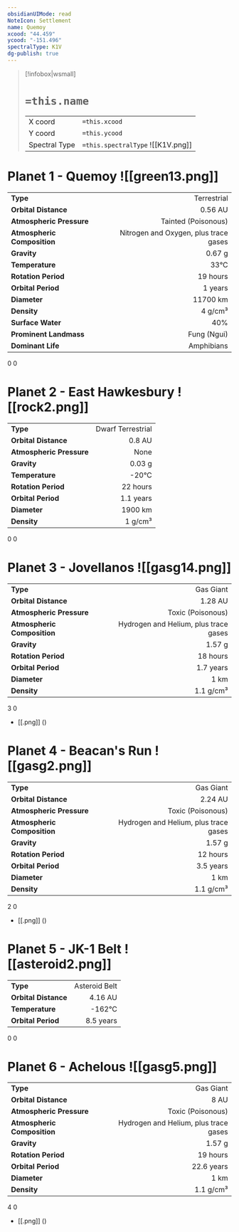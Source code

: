 ```yaml
---
obsidianUIMode: read
NoteIcon: Settlement
name: Quemoy
xcood: "44.459"
ycood: "-151.496"
spectralType: K1V
dg-publish: true
---
```

> [!infobox|wsmall]
> # `=this.name`
> | | |
> | - | - |
> | X coord | `=this.xcood` |
> | Y coord| `=this.ycood` |
> | Spectral Type | `=this.spectralType` ![[K1V.png]] |

# Planet 1 - Quemoy ![[green13.png]]
|                             |                           |
| --------------------------- | -------------------------:|
| **Type**                    |             Terrestrial |
| **Orbital Distance**        |   0.56 AU |
| **Atmospheric Pressure**    |       Tainted (Poisonous) |
| **Atmospheric Composition** |      Nitrogen and Oxygen, plus trace gases |
| **Gravity**                 |        0.67 g |
| **Temperature**             |    33°C |
| **Rotation Period**         |  19 hours |
| **Orbital Period** | 1 years |
| **Diameter**                |      11700 km | 
| **Density**                 |    4 g/cm³ |
| **Surface Water**           |           40% | 
| **Prominent Landmass**      |         Fung (Ngui) | 
| **Dominant Life**           |         Amphibians |



0
0



# Planet 2 - East Hawkesbury ![[rock2.png]]
|                             |                           |
| --------------------------- | -------------------------:|
| **Type**                    |             Dwarf Terrestrial |
| **Orbital Distance**        |   0.8 AU |
| **Atmospheric Pressure**    |       None |
| **Gravity**                 |        0.03 g |
| **Temperature**             |    -20°C |
| **Rotation Period**         |  22 hours |
| **Orbital Period** | 1.1 years |
| **Diameter**                |      1900 km | 
| **Density**                 |    1 g/cm³ |



0
0



# Planet 3 - Jovellanos ![[gasg14.png]]
|                             |                           |
| --------------------------- | -------------------------:|
| **Type**                    |             Gas Giant |
| **Orbital Distance**        |   1.28 AU |
| **Atmospheric Pressure**    |       Toxic (Poisonous) |
| **Atmospheric Composition** |      Hydrogen and Helium, plus trace gases |
| **Gravity**                 |        1.57 g |
| **Rotation Period**         |  18 hours |
| **Orbital Period** | 1.7 years |
| **Diameter**                |      1 km | 
| **Density**                 |    1.1 g/cm³ |



3
0

- [[.png]]  ()

# Planet 4 - Beacan's Run ![[gasg2.png]]
|                             |                           |
| --------------------------- | -------------------------:|
| **Type**                    |             Gas Giant |
| **Orbital Distance**        |   2.24 AU |
| **Atmospheric Pressure**    |       Toxic (Poisonous) |
| **Atmospheric Composition** |      Hydrogen and Helium, plus trace gases |
| **Gravity**                 |        1.57 g |
| **Rotation Period**         |  12 hours |
| **Orbital Period** | 3.5 years |
| **Diameter**                |      1 km | 
| **Density**                 |    1.1 g/cm³ |



2
0

- [[.png]]  ()

# Planet 5 - JK-1 Belt ![[asteroid2.png]]
|                             |                           |
| --------------------------- | -------------------------:|
| **Type**                    |             Asteroid Belt |
| **Orbital Distance**        |   4.16 AU |
| **Temperature**             |    -162°C |
| **Orbital Period** | 8.5 years |



0
0



# Planet 6 - Achelous ![[gasg5.png]]
|                             |                           |
| --------------------------- | -------------------------:|
| **Type**                    |             Gas Giant |
| **Orbital Distance**        |   8 AU |
| **Atmospheric Pressure**    |       Toxic (Poisonous) |
| **Atmospheric Composition** |      Hydrogen and Helium, plus trace gases |
| **Gravity**                 |        1.57 g |
| **Rotation Period**         |  19 hours |
| **Orbital Period** | 22.6 years |
| **Diameter**                |      1 km | 
| **Density**                 |    1.1 g/cm³ |



4
0

- [[.png]]  ()

